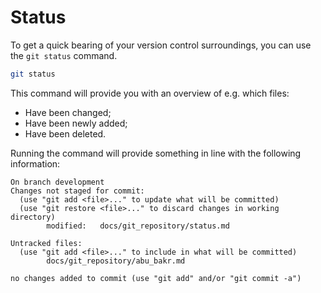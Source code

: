 # Status

To get a quick bearing of your version control surroundings, you can use the `git status` command.

```bash
git status
```

This command will provide you with an overview of e.g. which files:

* Have been changed;
* Have been newly added;
* Have been deleted.

Running the command will provide something in line with the following information:

```
On branch development
Changes not staged for commit:
  (use "git add <file>..." to update what will be committed)
  (use "git restore <file>..." to discard changes in working directory)
        modified:   docs/git_repository/status.md

Untracked files:
  (use "git add <file>..." to include in what will be committed)
        docs/git_repository/abu_bakr.md

no changes added to commit (use "git add" and/or "git commit -a")
```